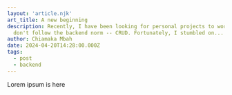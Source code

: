 ```yaml
---
layout: 'article.njk'
art_title: A new beginning
description: Recently, I have been looking for personal projects to work on that
  don't follow the backend norm -- CRUD. Fortunately, I stumbled on...
author: Chiamaka Mbah
date: 2024-04-20T14:28:00.000Z
tags:
  - post
  - backend
---
```


Lorem ipsum is here
